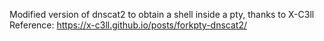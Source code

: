 Modified version of dnscat2 to obtain a shell inside a pty, thanks to X-C3ll
Reference: https://x-c3ll.github.io/posts/forkpty-dnscat2/
